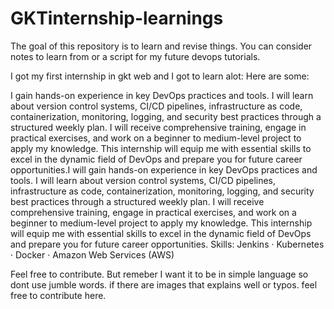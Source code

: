 # GKTinternship-learnings

The goal of this repository is to learn and revise things. You can consider notes to learn from or a script for my future devops tutorials. 

I got my first internship in gkt web and I  got to learn alot: Here are some:

I gain hands-on experience in key DevOps practices and tools. I will learn about version control systems, CI/CD pipelines, infrastructure as code, containerization, monitoring, logging, and security best practices through a structured weekly plan. I will receive comprehensive training, engage in practical exercises, and work on a beginner to medium-level project to apply my knowledge. This internship will equip me with essential skills to excel in the dynamic field of DevOps and prepare you for future career opportunities.I will gain hands-on experience in key DevOps practices and tools. I will learn about version control systems, CI/CD pipelines, infrastructure as code, containerization, monitoring, logging, and security best practices through a structured weekly plan. I will receive comprehensive training, engage in practical exercises, and work on a beginner to medium-level project to apply my knowledge. This internship will equip me with essential skills to excel in the dynamic field of DevOps and prepare you for future career opportunities.
Skills: Jenkins · Kubernetes · Docker · Amazon Web Services (AWS)

Feel free to contribute. But remeber I want it to be in simple language so dont use jumble words. if there are images that explains well or typos. feel free to contribute here. 
